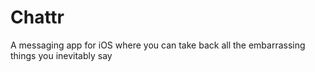 Chattr
======

A messaging app for iOS where you can take back all the embarrassing things you inevitably say
